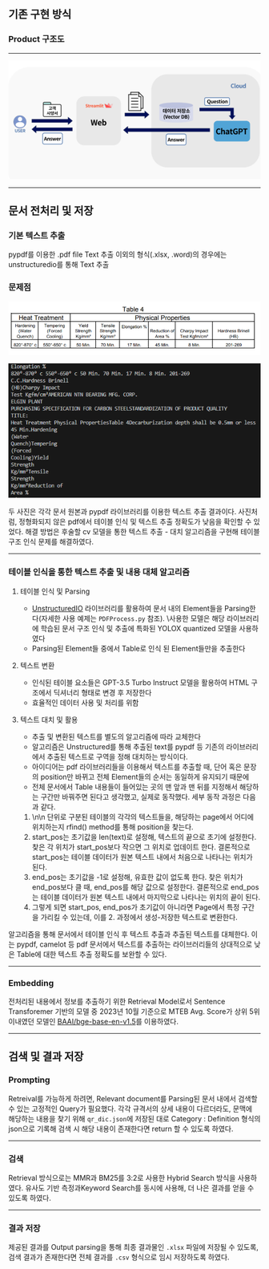 ## 기존 구현 방식

### Product 구조도
___
![structurepic](asset/structure.png)
___
## 문서 전처리 및 저장
### 기본 텍스트 추출
pypdf를 이용한 .pdf file Text 추출
이외의 형식(.xlsx, .word)의 경우에는 unstructuredio를 통해 Text 추출

### 문제점

![beforepic](asset/sample_table.png)

![afterpic](asset/sample_text_extract_result.png)

두 사진은 각각 문서 원본과 pypdf 라이브러리를 이용한 텍스트 추출 결과이다. 사진처럼, 정형화되지 않은 pdf에서 테이블 인식 및 텍스트 추출 정확도가 낮음을 확인할 수 있었다.
해결 방법은 후술할 cv 모델을 통한 텍스트 추출 - 대치 알고리즘을 구현해 테이블 구조 인식 문제를 해결하였다.
___
### 테이블 인식을 통한 텍스트 추출 및 내용 대체 알고리즘

1. 테이블 인식 및 Parsing 
	- [UnstructuredIO](https://unstructured.io/) 라이브러리를 활용하여 문서 내의 Element들을 Parsing한다(자세한 사용 예제는 `PDFProcess.py` 참조). \사용한 모델은 해당 라이브러리에 학습된 문서 구조 인식 및 추출에 특화된 YOLOX quantized 모델을 사용하였다
	- Parsing된 Element들 중에서 Table로 인식 된 Element들만을 추출한다
2. 텍스트 변환
	- 인식된 테이블 요소들은 GPT-3.5 Turbo Instruct 모델을 활용하여 HTML 구조에서 딕셔너리 형태로 변경 후 저장한다
	- 효율적인 데이터 사용 및 처리를 위함
3. 텍스트 대치 및 활용
	- 추출 및 변환된 텍스트를 별도의 알고리즘에 따라 교체한다
	- 알고리즘은 Unstructured를 통해 추출된 text를 pypdf 등 기존의 라이브러리에서 추출된 텍스트로 구역을 정해 대치하는 방식이다.
	- 아이디어는 pdf 라이브러리들을 이용해서 텍스트를 추출할  때, 단어 혹은 문장의 position만 바뀌고 전체 Element들의 순서는 동일하게 유지되기 때문에
	- 전체 문서에서 Table 내용들이 들어있는 곳의 맨 앞과 맨 뒤를 지정해서 해당하는 구간만 바꿔주면 된다고 생각했고, 실제로 동작했다. 세부 동작 과정은 다음과 같다.
	
	1. \\n\\n 단위로 구분된 테이블의 각각의 텍스트들을, 해당하는 page에서 어디에 위치하는지 rfind() method를 통해 position을 찾는다. 
	2. start_pos는 초기값을 len(text)로 설정해, 텍스트의 끝으로 초기에 설정한다. 찾은 각 위치가 start_pos보다 작으면 그 위치로 업데이트 한다. 결론적으로 start_pos는 테이블 데이터가 원본 텍스트 내에서 처음으로 나타나는 위치가 된다.
	3. end_pos는 초기값을 -1로 설정해, 유효한 값이 없도록 한다. 찾은 위치가 end_pos보다 클 때, end_pos를 해당 값으로 설정한다. 결론적으로 end_pos는 테이블 데이터가 원본 텍스트 내에서 마지막으로 나타나는 위치의 끝이 된다.
	4. 그렇게 되면 start_pos, end_pos가 초기값이 아니라면 Page에서 특정 구간을 가리킬 수 있는데, 이를 2. 과정에서 생성-저장한 텍스트로 변환한다.

알고리즘을 통해 문서에서 테이블 인식 후 텍스트 추출과 추출된 텍스트를 대체한다.  이는 pypdf, camelot 등 pdf 문서에서 텍스트를 추출하는 라이브러리들의 상대적으로 낮은 Table에 대한 텍스트 추출 정확도를 보완할 수 있다. 
___
### Embedding

전처리된 내용에서 정보를 추출하기 위한 Retrieval Model로서 Sentence Transforemer 기반의 모델 중 2023년 10월 기준으로 MTEB Avg. Score가 상위 5위 이내였던 모델인 [BAAI/bge-base-en-v1.5](https://huggingface.co/BAAI/bge-base-en-v1.5)를 이용하였다.
___
## 검색 및 결과 저장
### Prompting

Retreival를 가능하게 하려면, Relevant document를 Parsing된 문서 내에서 검색할 수 있는 고정적인 Query가 필요했다. 각각 규격서의 상세 내용이 다르더라도, 문맥에 해당하는 내용을 찾기 위해 `qr_dic.json`에 저장된 대로 Category : Definition 형식의 json으로 기록해 검색 시 해당 내용이 존재한다면 return 할 수 있도록 하였다.
___
### 검색

Retrieval 방식으로는 MMR과 BM25를 3:2로 사용한 Hybrid Search 방식을 사용하였다. 유사도 기반 측정과Keyword Search를 동시에 사용해, 더 나은 결과를 얻을 수 있도록 하였다.
___
### 결과 저장

제공된 결과를 Output parsing을 통해 최종 결과물인 `.xlsx` 파일에 저장될 수 있도록, 검색 결과가 존재한다면 전체 결과를 `.csv` 형식으로 임시 저장하도록 하였다.
